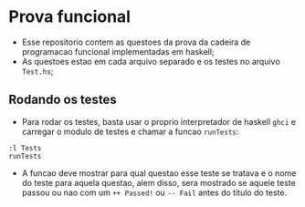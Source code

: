# Prova funcional

- Esse repositorio contem as questoes da prova da cadeira de programacao funcional implementadas em haskell;
- As questoes estao em cada arquivo separado e os testes no arquivo `Test.hs`;

## Rodando os testes
- Para rodar os testes, basta usar o proprio interpretador de haskell `ghci` e carregar o modulo de testes e chamar a funcao `runTests`:

```
:l Tests
runTests
```

- A funcao deve mostrar para qual questao esse teste se tratava e o nome do teste para aquela questao, alem disso, sera mostrado se aquele teste passou ou nao com um `++ Passed!` ou `-- Fail` antes do titulo do teste.
